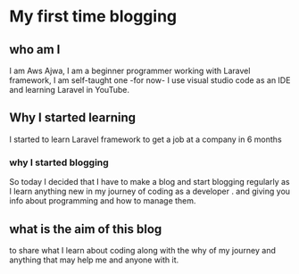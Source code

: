 # My first time blogging

## who am I
I am Aws Ajwa, I am a beginner programmer working with Laravel framework, I am self-taught one -for now- I use visual studio code as an IDE and learning Laravel in YouTube.

## Why I started learning 
I started to learn Laravel framework  to get a job at a company in 6 months

### why I started blogging
So today I decided that I have to make a blog and start blogging regularly as I learn anything new in my journey of coding as a developer .
and giving you info about programming and how to manage them.

## what is the aim of this blog
to share what I learn about coding along with the why of my journey and anything that may help me and anyone with it.


